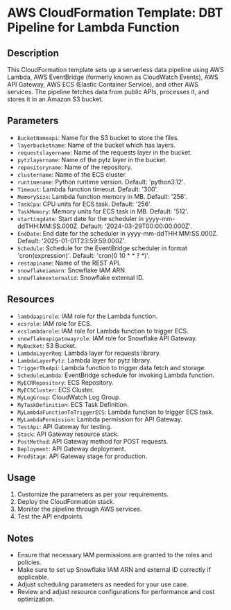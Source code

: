 # AWS CloudFormation Template: DBT Pipeline for Lambda Function

## Description
This CloudFormation template sets up a serverless data pipeline using AWS Lambda, AWS EventBridge (formerly known as CloudWatch Events), AWS API Gateway, AWS ECS (Elastic Container Service), and other AWS services. The pipeline fetches data from public APIs, processes it, and stores it in an Amazon S3 bucket.

## Parameters
- `BucketNameapi`: Name for the S3 bucket to store the files.
- `layerbucketname`: Name of the bucket which has layers.
- `requestslayername`: Name of the requests layer in the bucket.
- `pytzlayername`: Name of the pytz layer in the bucket.
- `repositoryname`: Name of the repository.
- `clustername`: Name of the ECS cluster.
- `runtimename`: Python runtime version. Default: 'python3.12'.
- `Timeout`: Lambda function timeout. Default: '300'.
- `MemorySize`: Lambda function memory in MB. Default: '256'.
- `TaskCpu`: CPU units for ECS task. Default: '256'.
- `TaskMemory`: Memory units for ECS task in MB. Default: '512'.
- `startingdate`: Start date for the scheduler in yyyy-mm-ddTHH:MM:SS.000Z. Default: '2024-03-29T00:00:00.000Z'.
- `EndDate`: End date for the scheduler in yyyy-mm-ddTHH:MM:SS.000Z. Default: '2025-01-01T23:59:59.000Z'.
- `Schedule`: Schedule for the EventBridge scheduler in format 'cron(expression)'. Default: 'cron(0 10 * * ? *)'.
- `restapiname`: Name of the REST API.
- `snowflakeiamarn`: Snowflake IAM ARN.
- `snowflakeexternalid`: Snowflake external ID.

## Resources
- `lambdaapirole`: IAM role for the Lambda function.
- `ecsrole`: IAM role for ECS.
- `ecslambdarole`: IAM role for Lambda function to trigger ECS.
- `snowflakeapigatewayrole`: IAM role for Snowflake API Gateway.
- `MyBucket`: S3 Bucket.
- `LambdaLayerReq`: Lambda layer for requests library.
- `LambdaLayerPytz`: Lambda layer for pytz library.
- `TriggerTheApi`: Lambda function to trigger data fetch and storage.
- `ScheduleLambda`: EventBridge schedule for invoking Lambda function.
- `MyECRRepository`: ECS Repository.
- `MyECSCluster`: ECS Cluster.
- `MyLogGroup`: CloudWatch Log Group.
- `MyTaskDefinition`: ECS Task Definition.
- `MyLambdaFunctionToTriggerECS`: Lambda function to trigger ECS task.
- `MyLambdaPermission`: Lambda permission for API Gateway.
- `TestApi`: API Gateway for testing.
- `Stack`: API Gateway resource stack.
- `PostMethod`: API Gateway method for POST requests.
- `Deployment`: API Gateway deployment.
- `ProdStage`: API Gateway stage for production.

## Usage
1. Customize the parameters as per your requirements.
2. Deploy the CloudFormation stack.
3. Monitor the pipeline through AWS services.
4. Test the API endpoints.

## Notes
- Ensure that necessary IAM permissions are granted to the roles and policies.
- Make sure to set up Snowflake IAM ARN and external ID correctly if applicable.
- Adjust scheduling parameters as needed for your use case.
- Review and adjust resource configurations for performance and cost optimization.

